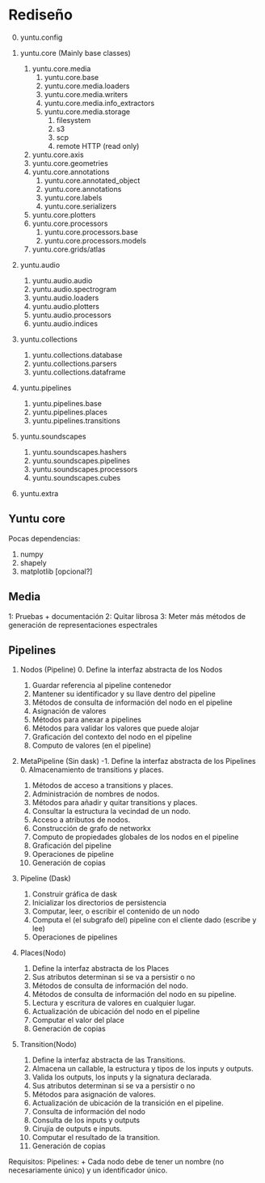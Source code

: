 # Rediseño


0. yuntu.config
1. yuntu.core (Mainly base classes)
    1. yuntu.core.media
        1. yuntu.core.base
        2. yuntu.core.media.loaders
        3. yuntu.core.media.writers
        4. yuntu.core.media.info_extractors
        5. yuntu.core.media.storage
            1. filesystem
            2. s3
            3. scp
            4. remote HTTP (read only)
    2. yuntu.core.axis
    3. yuntu.core.geometries
    4. yuntu.core.annotations
        1. yuntu.core.annotated_object
        2. yuntu.core.annotations
        3. yuntu.core.labels
        4. yuntu.core.serializers
    5. yuntu.core.plotters
    6. yuntu.core.processors
        1. yuntu.core.processors.base
        2. yuntu.core.processors.models
    7. yuntu.core.grids/atlas

2. yuntu.audio
    1. yuntu.audio.audio
    2. yuntu.audio.spectrogram
    3. yuntu.audio.loaders
    4. yuntu.audio.plotters
    5. yuntu.audio.processors
    6. yuntu.audio.indices

3. yuntu.collections
    1. yuntu.collections.database
    2. yuntu.collections.parsers
    3. yuntu.collections.dataframe

4. yuntu.pipelines
    1. yuntu.pipelines.base
    2. yuntu.pipelines.places
    3. yuntu.pipelines.transitions

5. yuntu.soundscapes
    1. yuntu.soundscapes.hashers
    2. yuntu.soundscapes.pipelines
    3. yuntu.soundscapes.processors
    4. yuntu.soundscapes.cubes

6. yuntu.extra


## Yuntu core

Pocas dependencias:

1. numpy
2. shapely
3. matplotlib [opcional?]


## Media

1: Pruebas + documentación
2: Quitar librosa
3: Meter más métodos de generación de representaciones espectrales

## Pipelines

1. Nodos (Pipeline)
    0. Define la interfaz abstracta de los Nodos
    1. Guardar referencia al pipeline contenedor
    2. Mantener su identificador y su llave dentro del pipeline
    3. Métodos de consulta de información del nodo en el pipeline
    4. Asignación de valores
    5. Métodos para anexar a pipelines
    6. Métodos para validar los valores que puede alojar
    7. Graficación del contexto del nodo en el pipeline
    8. Computo de valores (en el pipeline)

2. MetaPipeline (Sin dask)
    -1. Define la interfaz abstracta de los Pipelines
    0. Almacenamiento de transitions y places.
    1. Métodos de acceso a transitions y places.
    2. Administración de nombres de nodos.
    3. Métodos para añadir y quitar transitions y places.
    4. Consultar la estructura la vecindad de un nodo.
    5. Acceso a atributos de nodos.
    6. Construcción de grafo de networkx
    7. Computo de propiedades globales de los nodos en el pipeline
    8. Graficación del pipeline
    9. Operaciones de pipeline
    10. Generación de copias

3. Pipeline (Dask)
    1. Construir gráfica de dask
    2. Inicializar los directorios de persistencia
    3. Computar, leer, o escribir el contenido de un nodo
    4. Computa el (el subgrafo del) pipeline con el cliente dado (escribe y
       lee)
    5. Operaciones de pipelines

4. Places(Nodo)
    1. Define la interfaz abstracta de los Places
    2. Sus atributos determinan si se va a persistir o no
    3. Métodos de consulta de información del nodo.
    4. Métodos de consulta de información del nodo en su pipeline.
    5. Lectura y escritura de valores en cualquier lugar.
    6. Actualización de ubicación del nodo en el pipeline
    7. Computar el valor del place
    8. Generación de copias

5. Transition(Nodo)
    1. Define la interfaz abstracta de las Transitions.
    2. Almacena un callable, la estructura y tipos de los inputs y outputs.
    3. Valida los outputs, los inputs y la signatura declarada.
    4. Sus atributos determinan si se va a persistir o no
    5. Métodos para asignación de valores.
    6. Actualización de ubicación de la transición en el pipeline.
    7. Consulta de información del nodo
    8. Consulta de los inputs y outputs
    9. Cirujía de outputs e inputs.
    10. Computar el resultado de la transition.
    11. Generación de copias

Requisitos:
Pipelines:
    + Cada nodo debe de tener un nombre (no necesariamente único) y un
    identificador único.
